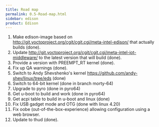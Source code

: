 ```yaml
---
title: Road map
permalink: 0.5-Road-map.html
sidebar: edison
product: Edison
---
```

 1. Make edison-image based on http://git.yoctoproject.org/cgit/cgit.cgi/meta-intel-edison/ that actually builds (done).
 2. Update http://git.yoctoproject.org/cgit/cgit.cgi/meta-intel-iot-middleware/ to the latest version that will build (done).
 3. Provide a version with PREEMPT_RT kernel (done).
 4. Fix up QA warnings (done).
 5. Switch to Andy Shevshenko's kernel https://github.com/andy-shev/linux/tree/eds (done)
 6. Switch to 64-bit kernel (done in branch morty-64)
 7. Upgrade to pyro (done in pyro64)
 8. Get u-boot to build and work (done in pyro64)
 9. Get acpi table to build in u-boot and linux (done)
 10. Fix USB gadget mode and OTG (done with linux 4.20)
 11. Fix oobe (out-of-the-box-experience) allowing configuration using a web browser.
 12. Update to thud (done).
